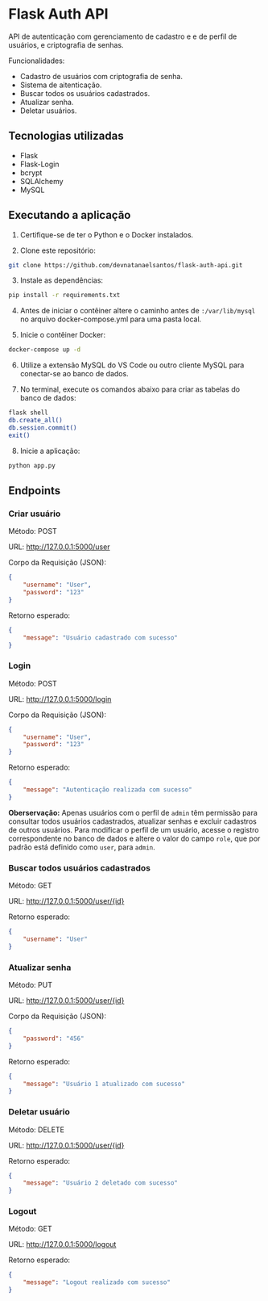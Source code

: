 # Flask Auth API
API de autenticação com gerenciamento de cadastro e e de perfil de usuários, e criptografia de senhas.

Funcionalidades:
- Cadastro de usuários com criptografia de senha.
- Sistema de aitenticação.
- Buscar todos os usuários cadastrados.
- Atualizar senha.
- Deletar usuários.

 ## Tecnologias utilizadas
- Flask
- Flask-Login
- bcrypt
- SQLAlchemy
- MySQL

 ## Executando a aplicação
1. Certifique-se de ter o Python e o Docker instalados.

2. Clone este repositório:
````bash
git clone https://github.com/devnatanaelsantos/flask-auth-api.git
````

3. Instale as dependências:
````bash
pip install -r requirements.txt
````

4. Antes de iniciar o contêiner altere o caminho antes de `:/var/lib/mysql` no arquivo docker-compose.yml para uma pasta local.

5. Inicie o contêiner Docker:
````bash
docker-compose up -d
````

6. Utilize a extensão MySQL do VS Code ou outro cliente MySQL para conectar-se ao banco de dados.

7. No terminal, execute os comandos abaixo para criar as tabelas do banco de dados:
````bash
flask shell
db.create_all()
db.session.commit()
exit()
````

8. Inicie a aplicação:
````bash
python app.py
````

## Endpoints
### Criar usuário
Método: POST

URL: http://127.0.0.1:5000/user

Corpo da Requisição (JSON):

````json
{
    "username": "User",
    "password": "123"
}
````
Retorno esperado:
````json
{
    "message": "Usuário cadastrado com sucesso"
}
````
### Login

Método: POST

URL: http://127.0.0.1:5000/login

Corpo da Requisição (JSON):

````json
{
    "username": "User",
    "password": "123"
}
````
Retorno esperado:
````json
{
    "message": "Autenticação realizada com sucesso"
}
````

**Oberservação:** Apenas usuários com o perfil de ``admin`` têm permissão para consultar todos usuários cadastrados, atualizar senhas e excluir cadastros de outros usuários. Para modificar o perfil de um usuário, acesse o registro correspondente no banco de dados e altere o valor do campo ``role``, que por padrão está definido como ``user``, para ``admin``.

### Buscar todos usuários cadastrados

Método: GET

URL: http://127.0.0.1:5000/user/{id}

Retorno esperado:
````json
{
    "username": "User"
}
````
### Atualizar senha

Método: PUT

URL: http://127.0.0.1:5000/user/{id}

Corpo da Requisição (JSON):

````json
{
    "password": "456"
}
````
Retorno esperado:
````json
{
    "message": "Usuário 1 atualizado com sucesso"
}
````
### Deletar usuário

Método: DELETE

URL: http://127.0.0.1:5000/user/{id}

Retorno esperado:
````json
{
    "message": "Usuário 2 deletado com sucesso"
}
````
### Logout
Método: GET

URL: http://127.0.0.1:5000/logout

Retorno esperado:
````json
{
    "message": "Logout realizado com sucesso"
}
````



